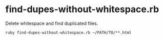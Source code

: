 # find-dupes-without-whitespace.rb

Delete whitespace and find duplicated files.

```
ruby find-dupes-without-whitespace.rb ~/PATH/TO/**.html
```
